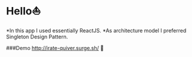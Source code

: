 # Hello:boat:


*In this app I used essentially ReactJS.
*As architecture model I preferred Singleton Design Pattern.

###Demo  http://irate-quiver.surge.sh/ :tophat:
